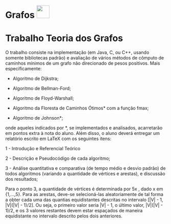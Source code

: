 ﻿# Grafos <img src="https://cdn.jsdelivr.net/gh/devicons/devicon/icons/java/java-original.svg" width="40px"/>&nbsp;
# Trabalho Teoria dos Grafos
O trabalho consiste na implementação (em Java, C, ou C++, usando somente bibliotecas padrão) e avaliação de vários métodos de cômputo de caminhos mínimos de um grafo não direcionado de pesos positivos. Mais especificamente:

* Algoritmo de Dijkstra;

* Algoritmo de Bellman-Ford;

* Algoritmo de Floyd-Warshall;

* Algoritmo da Floresta de Caminhos Ótimos* com a função fmax;

* Algoritmo de Johnson*;

onde aqueles indicados por *, se implementados e analisados, acarretarão em pontos extra à nota do aluno. Além disso, o aluno deverá entregar um relatório escrito em LaTeX com os seguintes itens:

1 - Introdução e Referencial Teórico

2 - Descrição e Pseudocódigo de cada algoritmo;

3 - Análise quantitativa e comparativa (de tempo médio e desvio padrão) de todos algoritmos (variando a quantidade de vértices e arestas), e discussão dos resultados;

Para o ponto 3, a quantidade de vértices é determinada por 5x , dado x em {1,...,5}. Para as arestas, deve-se selecioná-las aleatoriamente de tal forma a obter cada uma das quantias equidistantes descritas no intervalo [|V| - 1, |V|(|V| - 1)/2]. Ou seja, o primeiro valor seria |V| - 1, o último valor, |V|(|V| - 1)/2, e os 3 valores restantes devem estar espaçados de maneira equidistante no intervalo descrito pelos dois anteriores.
